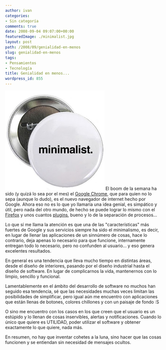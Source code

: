 ```yaml
---
author: ivan
categories:
- Sin categoría
comments: true
date: 2008-09-04 09:07:00+00:00
featuredImage: ./minimalist.jpg
layout: post
path: /2008/09/genialidad-en-menos
slug: genialidad-en-menos
tags:
- Pensamientos
- Tecnología
title: Genialidad en menos...
wordpress_id: 855
---
```


[![](./minimalist.jpg)](http://4.bp.blogspot.com/_T2UWuNJg3dQ/SL9uTrDM9vI/AAAAAAAAA2M/i6qvpGGxMsk/s1600-h/minimalist.jpg)
El boom de la semana ha sido (y quizá lo sea por el mes) el [Google Chrome](http://www.google.com/chrome), que para quien no lo sepa (aunque lo dudo), es el nuevo navegador de internet hecho por Google. Ahora eso no es lo que yo llamaría una idea genial, es simpático y útil, pero nada del otro mundo, de hecho se puede lograr lo mismo con el [Firefox](http://www.getfirefox.com/) y unos cuantos [plugins](http://lifehacker.com/5044518/enable-chromes-best-features-in-firefox), bueno y lo de la separación de procesos...

Lo que sí me llama la atención es que una de las "características" más fuertes de Google y sus servicios siempre ha sido el minimalismo, es decir, en lugar de llenar las aplicaciones de un sinnúmero de cosas, hace lo contrario, deja apenas lo necesario para que funcione, internamente entregan todo lo necesario, pero no confunden al usuario... y eso genera excelentes resultados.

En general es una tendencia que lleva mucho tiempo en distintas áreas, desde el diseño de interiores, pasando por el diseño industrial hasta el diseño de software. En lugar de complicarnos la vida, mantenernos con lo limpio, sencillo y funcional.

Lamentablemente en el ámbito del desarrollo de software no muchos han seguido esa tendencia, sé que las necesidades muchas veces limitan las posibilidades de simplificar, pero igual aún me encuentro con aplicaciones que están llenas de botones, colores chillones y con un paisaje de fondo :S

O sino me encuentro con los casos en los que creen que el usuario es un estúpido y lo llenan de cosas inservibles, alertas y notificaciones. Cuando lo único que quiere es UTILIDAD, poder utilizar el software y obtener exactamente lo que quiere, nada más.

En resumen, no hay que inventar cohetes a la luna, sino hacer que las cosas funcionen y se entiendan sin necesidad de mensajes ocultos.